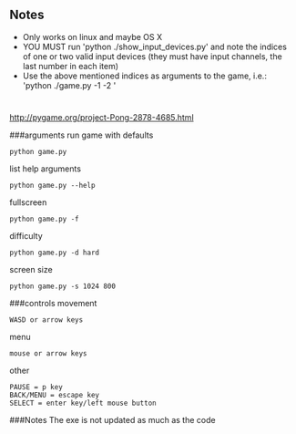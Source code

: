 
## Notes

* Only works on linux and maybe OS X
* YOU MUST run 'python ./show_input_devices.py' and note the indices of one or two valid input devices (they must have input channels, the last number in each item)
* Use the above mentioned indices as arguments to the game, i.e.: 'python ./game.py -1 <first input index> -2 <second input index>'

#
http://pygame.org/project-Pong-2878-4685.html

###arguments
run game with defaults

    python game.py
list help arguments

    python game.py --help
fullscreen

    python game.py -f
difficulty

    python game.py -d hard
screen size

    python game.py -s 1024 800
    


###controls
movement 

    WASD or arrow keys
menu

    mouse or arrow keys
other

    PAUSE = p key
    BACK/MENU = escape key
    SELECT = enter key/left mouse button
    

    
###Notes
The exe is not updated as much as the code

